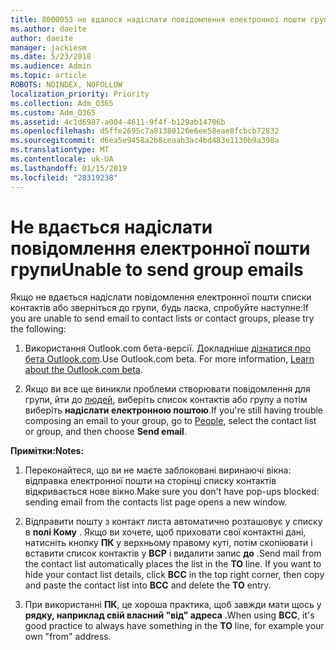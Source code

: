 ```yaml
---
title: 8000053 не вдалося надіслати повідомлення електронної пошти групи
ms.author: daeite
author: daeite
manager: jackiesm
ms.date: 5/23/2018
ms.audience: Admin
ms.topic: article
ROBOTS: NOINDEX, NOFOLLOW
localization_priority: Priority
ms.collection: Adm_O365
ms.custom: Adm_O365
ms.assetid: 4c1d6987-a004-4611-9f4f-b129ab14706b
ms.openlocfilehash: d5ffe2695c7a81380126e6ee58eae8fcbcb72832
ms.sourcegitcommit: d6ea5e9458a2b8ceaab3ac4bd483e1130b9a398a
ms.translationtype: MT
ms.contentlocale: uk-UA
ms.lasthandoff: 01/15/2019
ms.locfileid: "28319238"
---
```

# <a name="unable-to-send-group-emails"></a><span data-ttu-id="ce0e2-102">Не вдається надіслати повідомлення електронної пошти групи</span><span class="sxs-lookup"><span data-stu-id="ce0e2-102">Unable to send group emails</span></span>

<span data-ttu-id="ce0e2-103">Якщо не вдається надіслати повідомлення електронної пошти списки контактів або зверніться до групи, будь ласка, спробуйте наступне:</span><span class="sxs-lookup"><span data-stu-id="ce0e2-103">If you are unable to send email to contact lists or contact groups, please try the following:</span></span>
  
1. <span data-ttu-id="ce0e2-p101">Використання Outlook.com бета-версії. Докладніше [дізнатися про бета Outlook.com](https://support.office.com/article/e2261c7f-d413-4084-8f22-21282f42d8cf).</span><span class="sxs-lookup"><span data-stu-id="ce0e2-p101">Use Outlook.com beta. For more information, [Learn about the Outlook.com beta](https://support.office.com/article/e2261c7f-d413-4084-8f22-21282f42d8cf).</span></span>
    
2. <span data-ttu-id="ce0e2-106">Якщо ви все ще виникли проблеми створювати повідомлення для групи, йти до [людей](https://outlook.live.com/people/), виберіть список контактів або групу а потім виберіть **надіслати електронною поштою**.</span><span class="sxs-lookup"><span data-stu-id="ce0e2-106">If you're still having trouble composing an email to your group, go to [People](https://outlook.live.com/people/), select the contact list or group, and then choose **Send email**.</span></span>
    
 <span data-ttu-id="ce0e2-107">**Примітки:**</span><span class="sxs-lookup"><span data-stu-id="ce0e2-107">**Notes:**</span></span>
  
1. <span data-ttu-id="ce0e2-108">Переконайтеся, що ви не маєте заблоковані виринаючі вікна: відправка електронної пошти на сторінці списку контактів відкривається нове вікно.</span><span class="sxs-lookup"><span data-stu-id="ce0e2-108">Make sure you don't have pop-ups blocked: sending email from the contacts list page opens a new window.</span></span>
    
2. <span data-ttu-id="ce0e2-p102">Відправити пошту з контакт листа автоматично розташовує у списку в **полі Кому** . Якщо ви хочете, щоб приховати свої контактні дані, натисніть кнопку **ПК** у верхньому правому куті, потім скопіювати і вставити список контактів у **ВСР** і видалити запис **до** .</span><span class="sxs-lookup"><span data-stu-id="ce0e2-p102">Send mail from the contact list automatically places the list in the **TO** line. If you want to hide your contact list details, click **BCC** in the top right corner, then copy and paste the contact list into **BCC** and delete the **TO** entry.</span></span> 
    
3. <span data-ttu-id="ce0e2-111">При використанні **ПК**, це хороша практика, щоб завжди мати щось у **рядку, наприклад свій власний "від" адреса** .</span><span class="sxs-lookup"><span data-stu-id="ce0e2-111">When using **BCC**, it's good practice to always have something in the **TO** line, for example your own "from" address.</span></span> 
    

